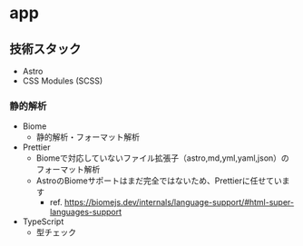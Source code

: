 # app

## 技術スタック

- Astro
- CSS Modules (SCSS)

### 静的解析

- Biome
  - 静的解析・フォーマット解析
- Prettier
  - Biomeで対応していないファイル拡張子（astro,md,yml,yaml,json）のフォーマット解析
  - AstroのBiomeサポートはまだ完全ではないため、Prettierに任せています
    - ref. <https://biomejs.dev/internals/language-support/#html-super-languages-support>
- TypeScript
  - 型チェック
